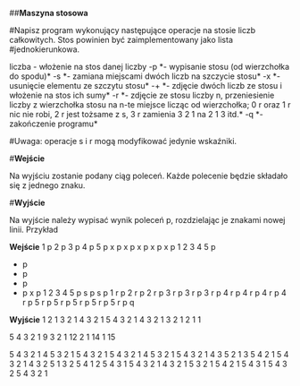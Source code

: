 ##**Maszyna stosowa**

#Napisz program wykonujący następujące operacje na stosie liczb całkowitych. Stos powinien być zaimplementowany jako lista 
#jednokierunkowa.

liczba - włożenie na stos danej liczby
-p \*- wypisanie stosu (od wierzchołka do spodu)\*
-s \*- zamiana miejscami dwóch liczb na szczycie stosu\*
-x \*- usunięcie elementu ze szczytu stosu\*
-+ \*- zdjęcie dwóch liczb ze stosu i włożenie na stos ich sumy\*
-r \*- zdjęcie ze stosu liczby n, przeniesienie liczby z wierzchołka stosu na n-te miejsce licząc od wierzchołka; 0 r oraz 1 r nic nie robi, 2 r jest tożsame z s, 3 r zamienia 3 2 1 na 2 1 3 itd.\*
-q \*- zakończenie programu\*

#Uwaga: operacje s i r mogą modyfikować jedynie wskaźniki.

#**Wejście**

Na wyjściu zostanie podany ciąg poleceń. Każde polecenie będzie składało się z jednego znaku.

#**Wyjście**

Na wyjście należy wypisać wynik poleceń p, rozdzielając je znakami nowej linii.
Przykład

**Wejście**
1 p
2 p
3 p
4 p
5 p
x p
x p
x p
x p
x p
1 2 3 4 5 p
+ p
+ p
+ p
+ p
x p
1 2 3 4 5 p
s p
s p
1 r p
2 r p
2 r p
3 r p
3 r p
3 r p
4 r p
4 r p
4 r p
4 r p
5 r p
5 r p
5 r p
5 r p
5 r p
q

**Wyjście**
1 
2 1 
3 2 1 
4 3 2 1 
5 4 3 2 1 
4 3 2 1 
3 2 1 
2 1 
1 

5 4 3 2 1 
9 3 2 1 
12 2 1 
14 1 
15 

5 4 3 2 1 
4 5 3 2 1 
5 4 3 2 1 
5 4 3 2 1 
4 5 3 2 1 
5 4 3 2 1 
4 3 5 2 1 
3 5 4 2 1 
5 4 3 2 1 
4 3 2 5 1 
3 2 5 4 1 
2 5 4 3 1 
5 4 3 2 1 
4 3 2 1 5 
3 2 1 5 4 
2 1 5 4 3 
1 5 4 3 2 
5 4 3 2 1 
